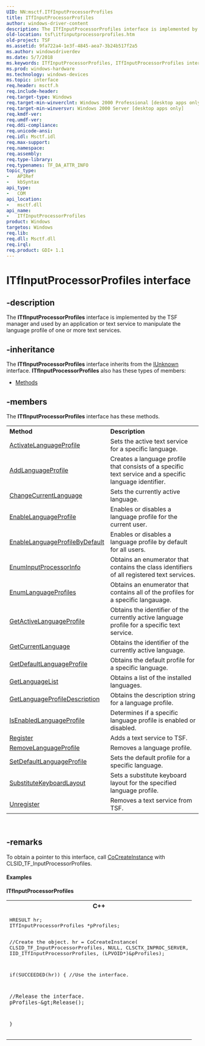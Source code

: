 ```yaml
---
UID: NN:msctf.ITfInputProcessorProfiles
title: ITfInputProcessorProfiles
author: windows-driver-content
description: The ITfInputProcessorProfiles interface is implemented by the TSF manager and used by an application or text service to manipulate the language profile of one or more text services.
old-location: tsf\itfinputprocessorprofiles.htm
old-project: TSF
ms.assetid: 9fa722a4-1e3f-4845-aea7-3b24b517f2a5
ms.author: windowsdriverdev
ms.date: 5/7/2018
ms.keywords: ITfInputProcessorProfiles, ITfInputProcessorProfiles interface [Text Services Framework], ITfInputProcessorProfiles interface [Text Services Framework],described, _tsf_itfinputprocessorprofiles_ref, msctf/ITfInputProcessorProfiles, tsf.itfinputprocessorprofiles
ms.prod: windows-hardware
ms.technology: windows-devices
ms.topic: interface
req.header: msctf.h
req.include-header: 
req.target-type: Windows
req.target-min-winverclnt: Windows 2000 Professional [desktop apps only]
req.target-min-winversvr: Windows 2000 Server [desktop apps only]
req.kmdf-ver: 
req.umdf-ver: 
req.ddi-compliance: 
req.unicode-ansi: 
req.idl: Msctf.idl
req.max-support: 
req.namespace: 
req.assembly: 
req.type-library: 
req.typenames: TF_DA_ATTR_INFO
topic_type:
-	APIRef
-	kbSyntax
api_type:
-	COM
api_location:
-	msctf.dll
api_name:
-	ITfInputProcessorProfiles
product: Windows
targetos: Windows
req.lib: 
req.dll: Msctf.dll
req.irql: 
req.product: GDI+ 1.1
---
```


# ITfInputProcessorProfiles interface


## -description


The <b>ITfInputProcessorProfiles</b> interface is implemented by the TSF manager and used by an application or text service to manipulate the language profile of one or more text services.


## -inheritance

The <b xmlns:loc="http://microsoft.com/wdcml/l10n">ITfInputProcessorProfiles</b> interface inherits from the <a href="https://msdn.microsoft.com/33f1d79a-33fc-4ce5-a372-e08bda378332">IUnknown</a> interface. <b>ITfInputProcessorProfiles</b> also has these types of members:
<ul>
<li><a href="https://docs.microsoft.com/">Methods</a></li>
</ul>

## -members

The <b>ITfInputProcessorProfiles</b> interface has these methods.
<table class="members" id="memberListMethods">
<tr>
<th align="left" width="37%">Method</th>
<th align="left" width="63%">Description</th>
</tr>
<tr data="declared;">
<td align="left" width="37%">
<a href="https://msdn.microsoft.com/d25e5a11-8394-4fc5-b210-afa753223307">ActivateLanguageProfile</a>
</td>
<td align="left" width="63%">
Sets the active text service for a specific language.

</td>
</tr>
<tr data="declared;">
<td align="left" width="37%">
<a href="https://msdn.microsoft.com/d132bff1-24de-4e43-859b-2425ba7de8f0">AddLanguageProfile</a>
</td>
<td align="left" width="63%">
Creates a language profile that consists of a specific text service and a specific language identifier.

</td>
</tr>
<tr data="declared;">
<td align="left" width="37%">
<a href="https://msdn.microsoft.com/2a0a6aa2-9015-4150-bbcf-e3f7218d53e8">ChangeCurrentLanguage</a>
</td>
<td align="left" width="63%">
Sets the currently active language.

</td>
</tr>
<tr data="declared;">
<td align="left" width="37%">
<a href="https://msdn.microsoft.com/54aa6668-e577-4d75-9461-b604e1e73a78">EnableLanguageProfile</a>
</td>
<td align="left" width="63%">
Enables or disables a language profile for the current user.

</td>
</tr>
<tr data="declared;">
<td align="left" width="37%">
<a href="https://msdn.microsoft.com/5ab40219-278d-4721-88a1-b0bd2e3d8d2f">EnableLanguageProfileByDefault</a>
</td>
<td align="left" width="63%">
Enables or disables a language profile by default for all users.

</td>
</tr>
<tr data="declared;">
<td align="left" width="37%">
<a href="https://msdn.microsoft.com/55b85ff3-35da-4126-861a-2aa4e2e8422f">EnumInputProcessorInfo</a>
</td>
<td align="left" width="63%">
Obtains an enumerator that contains the class identifiers of all registered text services.

</td>
</tr>
<tr data="declared;">
<td align="left" width="37%">
<a href="https://msdn.microsoft.com/9f7c970c-3f87-4f55-b13e-12fa8b89c362">EnumLanguageProfiles</a>
</td>
<td align="left" width="63%">
Obtains an enumerator that contains all of the profiles for a specific langauage.

</td>
</tr>
<tr data="declared;">
<td align="left" width="37%">
<a href="https://msdn.microsoft.com/446bfda3-63d9-4070-b758-bdaf267c9911">GetActiveLanguageProfile</a>
</td>
<td align="left" width="63%">
Obtains the identifier of the currently active language profile for a specific text service.

</td>
</tr>
<tr data="declared;">
<td align="left" width="37%">
<a href="https://msdn.microsoft.com/c770872f-752f-4c34-8d0d-cdf3d5c7d6b4">GetCurrentLanguage</a>
</td>
<td align="left" width="63%">
Obtains the identifier of the currently active language.

</td>
</tr>
<tr data="declared;">
<td align="left" width="37%">
<a href="https://msdn.microsoft.com/a846505e-d6d5-4462-b420-f36fd2051d92">GetDefaultLanguageProfile</a>
</td>
<td align="left" width="63%">
Obtains the default profile for a specific language.

</td>
</tr>
<tr data="declared;">
<td align="left" width="37%">
<a href="https://msdn.microsoft.com/dffca277-1c2c-4e3d-965f-42e7907ba603">GetLanguageList</a>
</td>
<td align="left" width="63%">
Obtains a list of the installed languages.

</td>
</tr>
<tr data="declared;">
<td align="left" width="37%">
<a href="https://msdn.microsoft.com/f5838d26-1065-498c-8361-8929c07fc725">GetLanguageProfileDescription</a>
</td>
<td align="left" width="63%">
Obtains the description string for a language profile.

</td>
</tr>
<tr data="declared;">
<td align="left" width="37%">
<a href="https://msdn.microsoft.com/9daaa5bf-3eb8-416f-b7f5-9b10c04bceb0">IsEnabledLanguageProfile</a>
</td>
<td align="left" width="63%">
Determines if a specific language profile is enabled or disabled.

</td>
</tr>
<tr data="declared;">
<td align="left" width="37%">
<a href="https://msdn.microsoft.com/264bc32e-60a2-4dff-a212-5682d30a769e">Register</a>
</td>
<td align="left" width="63%">
Adds a text service to TSF.

</td>
</tr>
<tr data="declared;">
<td align="left" width="37%">
<a href="https://msdn.microsoft.com/16eff9bc-1789-4bf6-b1ba-b7e8414ce080">RemoveLanguageProfile</a>
</td>
<td align="left" width="63%">
Removes a language profile.

</td>
</tr>
<tr data="declared;">
<td align="left" width="37%">
<a href="https://msdn.microsoft.com/385bf5d6-6541-483d-8286-1ba759616fc6">SetDefaultLanguageProfile</a>
</td>
<td align="left" width="63%">
Sets the default profile for a specific language.

</td>
</tr>
<tr data="declared;">
<td align="left" width="37%">
<a href="https://msdn.microsoft.com/e069f515-d5f6-4acd-a3ff-0c3c60c785ac">SubstituteKeyboardLayout</a>
</td>
<td align="left" width="63%">
Sets a substitute keyboard layout for the specified language profile.

</td>
</tr>
<tr data="declared;">
<td align="left" width="37%">
<a href="https://msdn.microsoft.com/53de09dd-3d99-4968-8861-397b67daf8c5">Unregister</a>
</td>
<td align="left" width="63%">
Removes a text service from TSF.

</td>
</tr>
</table> 


## -remarks



To obtain a pointer to this interface, call <a href="_com_cocreateinstance">CoCreateInstance</a> with CLSID_TF_InputProcessorProfiles.


#### Examples

<b>ITfInputProcessorProfiles</b>

<div class="code"></div>
<div class="code"><span codelanguage="ManagedCPlusPlus"><table>
<tr>
<th>C++</th>
</tr>
<tr>
<td>
<pre>
HRESULT hr;
ITfInputProcessorProfiles *pProfiles;

//Create the object. 
hr = CoCreateInstance(  CLSID_TF_InputProcessorProfiles, 
                        NULL, 
                        CLSCTX_INPROC_SERVER, 
                        IID_ITfInputProcessorProfiles, 
                        (LPVOID*)&amp;pProfiles);

if(SUCCEEDED(hr))
{
    //Use the interface. 

    //Release the interface. 
    pProfiles-&gt;Release();
}
</pre>
</td>
</tr>
</table></span></div>


